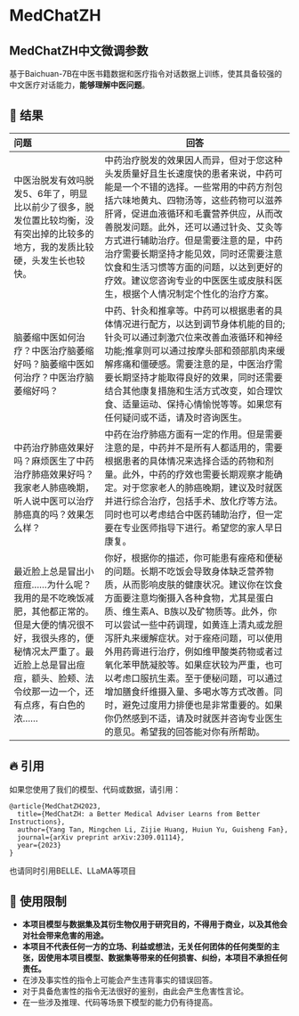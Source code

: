 # MedChatZH

## MedChatZH中文微调参数

基于Baichuan-7B在中医书籍数据和医疗指令对话数据上训练，使其具备较强的中文医疗对话能力，**能够理解中医问题**。

## 🚀 结果

| 问题                                                         | 回答                                                         |
| :----------------------------------------------------------- | ------------------------------------------------------------ |
| 中医治脱发有效吗脱发5、6年了，明显比以前少了很多，脱发位置比较均衡，没有突出掉的比较多的地方，我的发质比较硬，头发生长也较快。 | 中药治疗脱发的效果因人而异，但对于您这种头发质量好且生长速度快的患者来说，中药可能是一个不错的选择。一些常用的中药方剂包括六味地黄丸、四物汤等，这些药物可以滋养肝肾，促进血液循环和毛囊营养供应，从而改善脱发问题。此外，还可以通过针灸、艾灸等方式进行辅助治疗。但是需要注意的是，中药治疗需要长期坚持才能见效，同时还需要注意饮食和生活习惯等方面的问题，以达到更好的疗效。建议您咨询专业的中医医生或皮肤科医生，根据个人情况制定个性化的治疗方案。 |
| 脑萎缩中医如何治疗？中医治疗脑萎缩好吗？脑萎缩中医如何治疗？中医治疗脑萎缩好吗？ | 中药、针灸和推拿等。中药可以根据患者的具体情况进行配方，以达到调节身体机能的目的;针灸可以通过刺激穴位来改善血液循环和神经功能;推拿则可以通过按摩头部和颈部肌肉来缓解疼痛和僵硬感。需要注意的是，中医治疗需要长期坚持才能取得良好的效果，同时还需要结合其他康复措施和生活方式改变，如合理饮食、适量运动、保持心情愉悦等等。如果您有任何疑问或不适，请及时咨询医生。 |
| 中药治疗肺癌效果好吗？麻烦医生了中药治疗肺癌效果好吗？我家老人肺癌晚期，听人说中医可以治疗肺癌真的吗？效果怎么样？ | 中药在治疗肺癌方面有一定的作用。但是需要注意的是，中药并不是所有人都适用的，需要根据患者的具体情况来选择合适的药物和剂量。此外，中药的疗效也需要长期观察才能确定。对于您家老人的肺癌晚期，建议及时就医并进行综合治疗，包括手术、放化疗等方法。同时也可以考虑结合中医药辅助治疗，但一定要在专业医师指导下进行。希望您的家人早日康复。 |
| 最近脸上总是冒出小痘痘……为什么呢？我用的是不吃晚饭减肥，其他都正常的。但是大便的情况很不好，我很头疼的，便秘情况太严重了。最近脸上总是冒出痘痘，额头、脸颊、法令纹那一边一个，还有点疼，有白色的浓…… | 你好，根据你的描述，你可能患有痤疮和便秘的问题。长期不吃饭会导致身体缺乏营养物质，从而影响皮肤的健康状况。建议你在饮食方面要注意均衡摄入各种食物，尤其是蛋白质、维生素A、B族以及矿物质等。此外，你可以尝试一些中药调理，如黄连上清丸或龙胆泻肝丸来缓解症状。对于痤疮问题，可以使用外用药膏进行治疗，例如维甲酸类药物或者过氧化苯甲酰凝胶等。如果症状较为严重，也可以考虑口服抗生素。至于便秘问题，可以通过增加膳食纤维摄入量、多喝水等方式改善。同时，避免过度用力排便也是非常重要的。如果你仍然感到不适，请及时就医并咨询专业医生的意见。希望我的回答能对你有所帮助。 |

## **🔥 引用**

如果您使用了我们的模型、代码或数据，请引用：

```
@article{MedChatZH2023,
  title={MedChatZH: a Better Medical Adviser Learns from Better Instructions},
  author={Yang Tan, Mingchen Li, Zijie Huang, Huiun Yu, Guisheng Fan},
  journal={arXiv preprint arXiv:2309.01114},
  year={2023}
}
```

也请同时引用BELLE、LLaMA等项目

## **🐼 使用限制**

  - **本项目模型与数据集及其衍生物仅用于研究目的，不得用于商业，以及其他会对社会带来危害的用途。**
  - **本项目不代表任何一方的立场、利益或想法，无关任何团体的任何类型的主张，因使用本项目模型、数据集等带来的任何损害、纠纷，本项目不承担任何责任。**
  - 在涉及事实性的指令上可能会产生违背事实的错误回答。
- 对于具备危害性的指令无法很好的鉴别，由此会产生危害性言论。
- 在一些涉及推理、代码等场景下模型的能力仍有待提高。